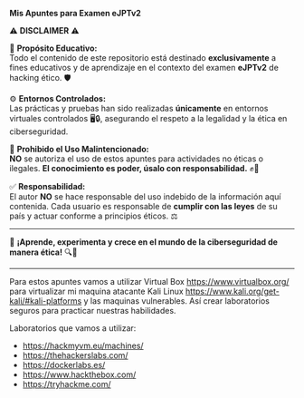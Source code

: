 **Mis Apuntes para Examen eJPTv2**

⚠️ **DISCLAIMER** ⚠️

📌 **Propósito Educativo:**  
Todo el contenido de este repositorio está destinado **exclusivamente** a fines educativos y de aprendizaje en el contexto del examen **eJPTv2** de hacking ético. 🛡️  

⚙️ **Entornos Controlados:**  
Las prácticas y pruebas han sido realizadas **únicamente** en entornos virtuales controlados 🖥️🔒, asegurando el respeto a la legalidad y la ética en ciberseguridad.  

🚫 **Prohibido el Uso Malintencionado:**  
**NO** se autoriza el uso de estos apuntes para actividades no éticas o ilegales. **El conocimiento es poder, úsalo con responsabilidad.** ✊🔑  

✅ **Responsabilidad:**  
El autor **NO** se hace responsable del uso indebido de la información aquí contenida. Cada usuario es responsable de **cumplir con las leyes** de su país y actuar conforme a principios éticos. ⚖️  

---

📢 **¡Aprende, experimenta y crece en el mundo de la ciberseguridad de manera ética!** 🔍🔐  

---

Para estos apuntes vamos a utilizar Virtual Box  https://www.virtualbox.org/ para virtualizar mi maquina atacante Kali Linux  https://www.kali.org/get-kali/#kali-platforms y las maquinas vulnerables. Así crear laboratorios seguros para practicar nuestras habilidades.

Laboratorios que vamos a utilizar:

- https://hackmyvm.eu/machines/
- https://thehackerslabs.com/
- https://dockerlabs.es/
- https://www.hackthebox.com/
- https://tryhackme.com/